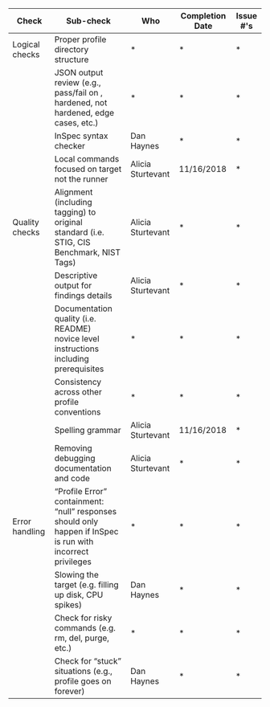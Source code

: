 | Check          | Sub-check                                                                         | Who | Completion Date | Issue #'s |
|----------------|-----------------------------------------------------------------------------------|-----|-----------------|-----------|
|Logical checks| Proper profile directory structure							|*|*|*|
||JSON output review (e.g., pass/fail on ,<br>hardened, not hardened, edge cases, etc.)|*|*|*|
||InSpec syntax checker|Dan Haynes|*|*|
||Local commands focused on target not the runner|Alicia Sturtevant|11/16/2018|*|
|Quality checks|Alignment (including tagging) to original<br> standard (i.e. STIG, CIS Benchmark, NIST Tags)|Alicia Sturtevant|*|*|
||Descriptive output for findings details|Alicia Sturtevant|*|*|
||Documentation quality (i.e. README)<br> novice level instructions including prerequisites|*|*|*|
||Consistency across other profile conventions |*|*|*|
||Spelling grammar|Alicia Sturtevant|11/16/2018|*|
||Removing debugging documentation and code|Alicia Sturtevant|*|*|
| Error handling |“Profile Error” containment: “null” responses <br>should only happen if InSpec is run with incorrect privileges|*|*|*|
||Slowing the target (e.g. filling up disk, CPU spikes)|Dan Haynes|*|*|
||Check for risky commands (e.g. rm, del, purge, etc.)|*|*|*|
||Check for “stuck” situations (e.g., profile goes on forever)|Dan Haynes|*|*|